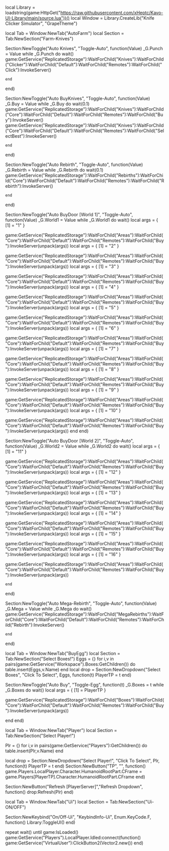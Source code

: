 local Library = loadstring(game:HttpGet("https://raw.githubusercontent.com/xHeptc/Kavo-UI-Library/main/source.lua"))()
local Window = Library.CreateLib("Knife Clicker Simulator", "GrapeTheme")

local Tab = Window:NewTab("AutoFarm")
local Section = Tab:NewSection("Farm-Knives")

Section:NewToggle("Auto Knives", "Toggle-Auto", function(Value)
_G.Punch = Value
while _G.Punch do wait()
    game:GetService("ReplicatedStorage"):WaitForChild("Knives"):WaitForChild("Clicker"):WaitForChild("Default"):WaitForChild("Remotes"):WaitForChild("Click"):InvokeServer()

    end
end)

Section:NewToggle("Auto BuyKnives", "Toggle-Auto", function(Value)
_G.Buy = Value
while _G.Buy do wait(0.1)
    game:GetService("ReplicatedStorage"):WaitForChild("Knives"):WaitForChild("Core"):WaitForChild("Default"):WaitForChild("Remotes"):WaitForChild("Buy"):InvokeServer()
game:GetService("ReplicatedStorage"):WaitForChild("Knives"):WaitForChild("Core"):WaitForChild("Default"):WaitForChild("Remotes"):WaitForChild("SelectBest"):InvokeServer()

    end
end)

Section:NewToggle("Auto Rebirth", "Toggle-Auto", function(Value)
_G.Rebirth = Value
while _G.Rebirth do wait(0.1)
   game:GetService("ReplicatedStorage"):WaitForChild("Rebirths"):WaitForChild("Core"):WaitForChild("Default"):WaitForChild("Remotes"):WaitForChild("Rebirth"):InvokeServer()

    end
end)

Section:NewToggle("Auto BuyDoor [World 1]", "Toggle-Auto", function(Value)
_G.World1 = Value
while _G.World1 do wait()
    local args = {
    [1] = "1"
}

game:GetService("ReplicatedStorage"):WaitForChild("Areas"):WaitForChild("Core"):WaitForChild("Default"):WaitForChild("Remotes"):WaitForChild("Buy"):InvokeServer(unpack(args))
local args = {
    [1] = "2"
}

game:GetService("ReplicatedStorage"):WaitForChild("Areas"):WaitForChild("Core"):WaitForChild("Default"):WaitForChild("Remotes"):WaitForChild("Buy"):InvokeServer(unpack(args))
local args = {
    [1] = "3"
}

game:GetService("ReplicatedStorage"):WaitForChild("Areas"):WaitForChild("Core"):WaitForChild("Default"):WaitForChild("Remotes"):WaitForChild("Buy"):InvokeServer(unpack(args))
local args = {
    [1] = "4"
}

game:GetService("ReplicatedStorage"):WaitForChild("Areas"):WaitForChild("Core"):WaitForChild("Default"):WaitForChild("Remotes"):WaitForChild("Buy"):InvokeServer(unpack(args))
local args = {
    [1] = "5"
}

game:GetService("ReplicatedStorage"):WaitForChild("Areas"):WaitForChild("Core"):WaitForChild("Default"):WaitForChild("Remotes"):WaitForChild("Buy"):InvokeServer(unpack(args))
local args = {
    [1] = "6"
}

game:GetService("ReplicatedStorage"):WaitForChild("Areas"):WaitForChild("Core"):WaitForChild("Default"):WaitForChild("Remotes"):WaitForChild("Buy"):InvokeServer(unpack(args))
local args = {
    [1] = "7"
}

game:GetService("ReplicatedStorage"):WaitForChild("Areas"):WaitForChild("Core"):WaitForChild("Default"):WaitForChild("Remotes"):WaitForChild("Buy"):InvokeServer(unpack(args))
local args = {
    [1] = "8"
}

game:GetService("ReplicatedStorage"):WaitForChild("Areas"):WaitForChild("Core"):WaitForChild("Default"):WaitForChild("Remotes"):WaitForChild("Buy"):InvokeServer(unpack(args))
local args = {
    [1] = "9"
}

game:GetService("ReplicatedStorage"):WaitForChild("Areas"):WaitForChild("Core"):WaitForChild("Default"):WaitForChild("Remotes"):WaitForChild("Buy"):InvokeServer(unpack(args))
local args = {
    [1] = "10"
}

game:GetService("ReplicatedStorage"):WaitForChild("Areas"):WaitForChild("Core"):WaitForChild("Default"):WaitForChild("Remotes"):WaitForChild("Buy"):InvokeServer(unpack(args))
    end
end)

Section:NewToggle("Auto BuyDoor [World 2]", "Toggle-Auto", function(Value)
_G.World2 = Value
while _G.World2 do wait()
local args = {
    [1] = "11"
}

game:GetService("ReplicatedStorage"):WaitForChild("Areas"):WaitForChild("Core"):WaitForChild("Default"):WaitForChild("Remotes"):WaitForChild("Buy"):InvokeServer(unpack(args))
local args = {
    [1] = "12"
}

game:GetService("ReplicatedStorage"):WaitForChild("Areas"):WaitForChild("Core"):WaitForChild("Default"):WaitForChild("Remotes"):WaitForChild("Buy"):InvokeServer(unpack(args))
local args = {
    [1] = "13"
}

game:GetService("ReplicatedStorage"):WaitForChild("Areas"):WaitForChild("Core"):WaitForChild("Default"):WaitForChild("Remotes"):WaitForChild("Buy"):InvokeServer(unpack(args))
local args = {
    [1] = "14"
}

game:GetService("ReplicatedStorage"):WaitForChild("Areas"):WaitForChild("Core"):WaitForChild("Default"):WaitForChild("Remotes"):WaitForChild("Buy"):InvokeServer(unpack(args))
local args = {
    [1] = "15"
}

game:GetService("ReplicatedStorage"):WaitForChild("Areas"):WaitForChild("Core"):WaitForChild("Default"):WaitForChild("Remotes"):WaitForChild("Buy"):InvokeServer(unpack(args))
local args = {
    [1] = "16"
}

game:GetService("ReplicatedStorage"):WaitForChild("Areas"):WaitForChild("Core"):WaitForChild("Default"):WaitForChild("Remotes"):WaitForChild("Buy"):InvokeServer(unpack(args))

    end
end)

Section:NewToggle("Auto Mega-Rebirth", "Toggle-Auto", function(Value)
_G.Mega = Value
while _G.Mega do wait()
    game:GetService("ReplicatedStorage"):WaitForChild("MegaRebirths"):WaitForChild("Core"):WaitForChild("Default"):WaitForChild("Remotes"):WaitForChild("Rebirth"):InvokeServer()

    end
end)

local Tab = Window:NewTab("BuyEgg")
local Section = Tab:NewSection("Select Boxes!")
Eggs = {}
for i,v in pairs(game:GetService("Workspace").Boxes:GetChildren()) do
    table.insert(Eggs,v.Name) 
end
local drop = Section:NewDropdown("Select Boxes", "Click To Select", Eggs, function(t)
   PlayerTP = t
end)

Section:NewToggle("Auto Buy", "Toggle-Egg", function(t)
_G.Boxes = t
while _G.Boxes do wait()
    local args = {
    [1] = PlayerTP
}

game:GetService("ReplicatedStorage"):WaitForChild("Boxes"):WaitForChild("Core"):WaitForChild("Default"):WaitForChild("Remotes"):WaitForChild("Buy"):InvokeServer(unpack(args))

end
end)

local Tab = Window:NewTab("Player")
local Section = Tab:NewSection("Select Player!")

Plr = {}
for i,v in pairs(game:GetService("Players"):GetChildren()) do
    table.insert(Plr,v.Name) 
end

local drop = Section:NewDropdown("Select Player!", "Click To Select", Plr, function(t)
   PlayerTP = t
end)
Section:NewButton("TP", "", function()
    game.Players.LocalPlayer.Character.HumanoidRootPart.CFrame = game.Players[PlayerTP].Character.HumanoidRootPart.CFrame
end)

Section:NewButton("Refresh [PlayerServer]","Refresh Dropdown", function()
  drop:Refresh(Plr)
end)

local Tab = Window:NewTab("Ui")
local Section = Tab:NewSection("Ui-ON/OFF")

Section:NewKeybind("On/Off-Ui", "KeybindInfo-Ui", Enum.KeyCode.F, function()
	Library:ToggleUI()
end)

repeat wait() until game:IsLoaded()
game:GetService("Players").LocalPlayer.Idled:connect(function()
game:GetService("VirtualUser"):ClickButton2(Vector2.new())
end)
